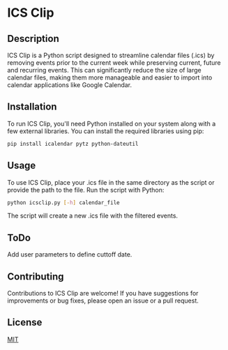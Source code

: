 # ICS Clip

## Description
ICS Clip is a Python script designed to streamline calendar files (.ics) by removing events prior to the current week while preserving current, future and recurring events. This can significantly reduce the size of large calendar files, making them more manageable and easier to import into calendar applications like Google Calendar.

## Installation
To run ICS Clip, you'll need Python installed on your system along with a few external libraries. You can install the required libraries using pip:

```bash
pip install icalendar pytz python-dateutil
```
## Usage
To use ICS Clip, place your .ics file in the same directory as the script or provide the path to the file. Run the script with Python:

```bash
python icsclip.py [-h] calendar_file
```

The script will create a new .ics file with the filtered events.

## ToDo
Add user parameters to define cuttoff date.

## Contributing
Contributions to ICS Clip are welcome! If you have suggestions for improvements or bug fixes, please open an issue or a pull request.

## License
[MIT](https://choosealicense.com/licenses/mit/)





